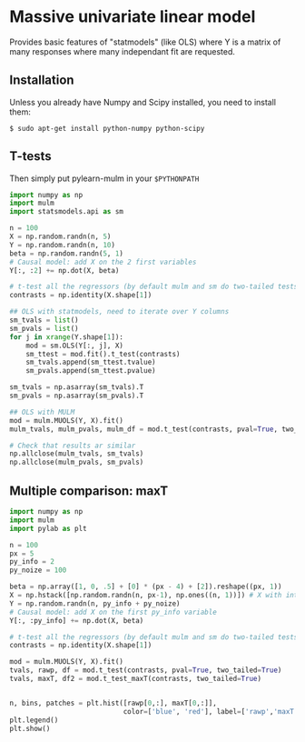 Massive univariate linear model
===============================

Provides basic features of "statmodels" (like OLS) where Y is a matrix of
many responses where many independant fit are requested.


Installation
------------
Unless you already have Numpy and Scipy installed, you need to install them:

```
$ sudo apt-get install python-numpy python-scipy
```

T-tests
-------

Then simply put pylearn-mulm in your `$PYTHONPATH`

```python
import numpy as np
import mulm
import statsmodels.api as sm

n = 100
X = np.random.randn(n, 5)
Y = np.random.randn(n, 10)
beta = np.random.randn(5, 1)
# Causal model: add X on the 2 first variables
Y[:, :2] += np.dot(X, beta)

# t-test all the regressors (by default mulm and sm do two-tailed tests)
contrasts = np.identity(X.shape[1])

## OLS with statmodels, need to iterate over Y columns
sm_tvals = list()
sm_pvals = list()
for j in xrange(Y.shape[1]):
    mod = sm.OLS(Y[:, j], X)
    sm_ttest = mod.fit().t_test(contrasts)
    sm_tvals.append(sm_ttest.tvalue)
    sm_pvals.append(sm_ttest.pvalue)

sm_tvals = np.asarray(sm_tvals).T
sm_pvals = np.asarray(sm_pvals).T

## OLS with MULM
mod = mulm.MUOLS(Y, X).fit()
mulm_tvals, mulm_pvals, mulm_df = mod.t_test(contrasts, pval=True, two_tailed=True)

# Check that results ar similar
np.allclose(mulm_tvals, sm_tvals)
np.allclose(mulm_pvals, sm_pvals)
```

Multiple comparison: maxT
-------------------------


```python
import numpy as np
import mulm
import pylab as plt

n = 100
px = 5
py_info = 2
py_noize = 100

beta = np.array([1, 0, .5] + [0] * (px - 4) + [2]).reshape((px, 1))
X = np.hstack([np.random.randn(n, px-1), np.ones((n, 1))]) # X with intercept
Y = np.random.randn(n, py_info + py_noize)
# Causal model: add X on the first py_info variable
Y[:, :py_info] += np.dot(X, beta)

# t-test all the regressors (by default mulm and sm do two-tailed tests)
contrasts = np.identity(X.shape[1])

mod = mulm.MUOLS(Y, X).fit()
tvals, rawp, df = mod.t_test(contrasts, pval=True, two_tailed=True)
tvals, maxT, df2 = mod.t_test_maxT(contrasts, two_tailed=True)


n, bins, patches = plt.hist([rawp[0,:], maxT[0,:]],
                            color=['blue', 'red'], label=['rawp','maxT'])
plt.legend()
plt.show()
```

